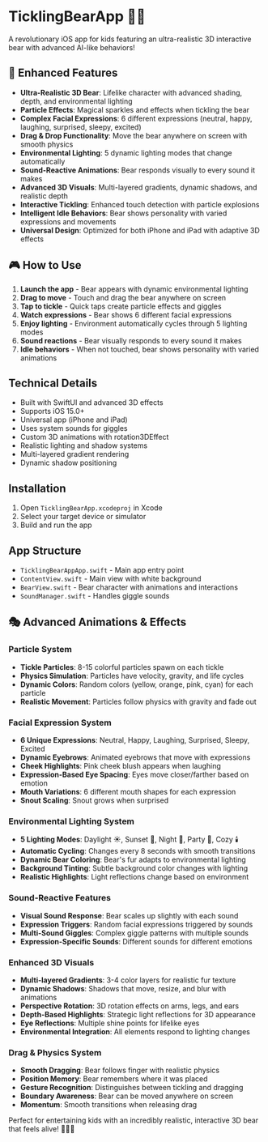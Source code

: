 # TicklingBearApp 🐻✨

A revolutionary iOS app for kids featuring an ultra-realistic 3D interactive bear with advanced AI-like behaviors!

## 🌟 Enhanced Features

- **Ultra-Realistic 3D Bear**: Lifelike character with advanced shading, depth, and environmental lighting
- **Particle Effects**: Magical sparkles and effects when tickling the bear
- **Complex Facial Expressions**: 6 different expressions (neutral, happy, laughing, surprised, sleepy, excited)
- **Drag & Drop Functionality**: Move the bear anywhere on screen with smooth physics
- **Environmental Lighting**: 5 dynamic lighting modes that change automatically
- **Sound-Reactive Animations**: Bear responds visually to every sound it makes
- **Advanced 3D Visuals**: Multi-layered gradients, dynamic shadows, and realistic depth
- **Interactive Tickling**: Enhanced touch detection with particle explosions
- **Intelligent Idle Behaviors**: Bear shows personality with varied expressions and movements
- **Universal Design**: Optimized for both iPhone and iPad with adaptive 3D effects

## 🎮 How to Use

1. **Launch the app** - Bear appears with dynamic environmental lighting
2. **Drag to move** - Touch and drag the bear anywhere on screen
3. **Tap to tickle** - Quick taps create particle effects and giggles
4. **Watch expressions** - Bear shows 6 different facial expressions
5. **Enjoy lighting** - Environment automatically cycles through 5 lighting modes
6. **Sound reactions** - Bear visually responds to every sound it makes
7. **Idle behaviors** - When not touched, bear shows personality with varied animations

## Technical Details

- Built with SwiftUI and advanced 3D effects
- Supports iOS 15.0+
- Universal app (iPhone and iPad)
- Uses system sounds for giggles
- Custom 3D animations with rotation3DEffect
- Realistic lighting and shadow systems
- Multi-layered gradient rendering
- Dynamic shadow positioning

## Installation

1. Open `TicklingBearApp.xcodeproj` in Xcode
2. Select your target device or simulator
3. Build and run the app

## App Structure

- `TicklingBearAppApp.swift` - Main app entry point
- `ContentView.swift` - Main view with white background
- `BearView.swift` - Bear character with animations and interactions
- `SoundManager.swift` - Handles giggle sounds

## 🎭 Advanced Animations & Effects

### Particle System
- **Tickle Particles**: 8-15 colorful particles spawn on each tickle
- **Physics Simulation**: Particles have velocity, gravity, and life cycles
- **Dynamic Colors**: Random colors (yellow, orange, pink, cyan) for each particle
- **Realistic Movement**: Particles follow physics with gravity and fade out

### Facial Expression System
- **6 Unique Expressions**: Neutral, Happy, Laughing, Surprised, Sleepy, Excited
- **Dynamic Eyebrows**: Animated eyebrows that move with expressions
- **Cheek Highlights**: Pink cheek blush appears when laughing
- **Expression-Based Eye Spacing**: Eyes move closer/farther based on emotion
- **Mouth Variations**: 6 different mouth shapes for each expression
- **Snout Scaling**: Snout grows when surprised

### Environmental Lighting System
- **5 Lighting Modes**: Daylight ☀️, Sunset 🌅, Night 🌙, Party 🎉, Cozy 🕯️
- **Automatic Cycling**: Changes every 8 seconds with smooth transitions
- **Dynamic Bear Coloring**: Bear's fur adapts to environmental lighting
- **Background Tinting**: Subtle background color changes with lighting
- **Realistic Highlights**: Light reflections change based on environment

### Sound-Reactive Features
- **Visual Sound Response**: Bear scales up slightly with each sound
- **Expression Triggers**: Random facial expressions triggered by sounds
- **Multi-Sound Giggles**: Complex giggle patterns with multiple sounds
- **Expression-Specific Sounds**: Different sounds for different emotions

### Enhanced 3D Visuals
- **Multi-layered Gradients**: 3-4 color layers for realistic fur texture
- **Dynamic Shadows**: Shadows that move, resize, and blur with animations
- **Perspective Rotation**: 3D rotation effects on arms, legs, and ears
- **Depth-Based Highlights**: Strategic light reflections for 3D appearance
- **Eye Reflections**: Multiple shine points for lifelike eyes
- **Environmental Integration**: All elements respond to lighting changes

### Drag & Physics System
- **Smooth Dragging**: Bear follows finger with realistic physics
- **Position Memory**: Bear remembers where it was placed
- **Gesture Recognition**: Distinguishes between tickling and dragging
- **Boundary Awareness**: Bear can be moved anywhere on screen
- **Momentum**: Smooth transitions when releasing drag

Perfect for entertaining kids with an incredibly realistic, interactive 3D bear that feels alive! 🐻✨🎉
